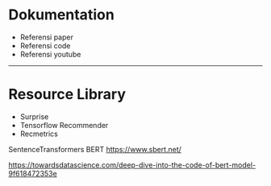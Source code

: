 # Dokumentation

- Referensi paper
- Referensi code
- Referensi youtube

---
# Resource Library
- Surprise
- Tensorflow Recommender
- Recmetrics

SentenceTransformers BERT
https://www.sbert.net/


https://towardsdatascience.com/deep-dive-into-the-code-of-bert-model-9f618472353e